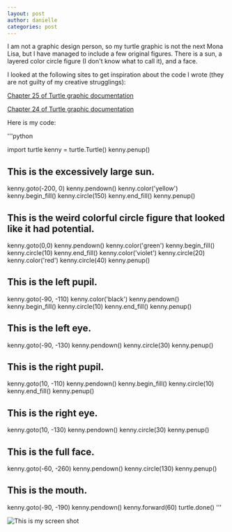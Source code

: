 ```yaml
---
layout: post
author: danielle
categories: post
---
```


I am not a graphic design person, so my turtle graphic is not the next Mona Lisa, but I have managed to include a few original figures.
There is a sun, a layered color circle figure (I don't know what to call it), and a face. 

I looked at the following sites to get inspiration about the code I wrote (they are not guilty of my creative strugglings):

[Chapter 25 of Turtle graphic documentation](http://www.python.org/doc//current/library/turtle.html#color-control)

[Chapter 24 of Turtle graphic documentation](http://docs.python.org/2/library/turtle.html#turtle-motion)

Here is my code:

'''python

import turtle
kenny = turtle.Turtle()
kenny.penup()
## This is the excessively large sun.
kenny.goto(-200, 0)
kenny.pendown()
kenny.color('yellow')
kenny.begin_fill()
kenny.circle(150)
kenny.end_fill()
kenny.penup()
## This is the weird colorful circle figure that looked like it had potential.
kenny.goto(0,0)
kenny.pendown()
kenny.color('green')
kenny.begin_fill()
kenny.circle(10)
kenny.end_fill()
kenny.color('violet')
kenny.circle(20)
kenny.color('red')
kenny.circle(40)
kenny.penup()
## This is the left pupil.
kenny.goto(-90, -110)
kenny.color('black')
kenny.pendown()
kenny.begin_fill()
kenny.circle(10)
kenny.end_fill()
kenny.penup()
## This is the left eye.
kenny.goto(-90, -130)
kenny.pendown()
kenny.circle(30)
kenny.penup()
## This is the right pupil.
kenny.goto(10, -110)
kenny.pendown()
kenny.begin_fill()
kenny.circle(10)
kenny.end_fill()
kenny.penup()
## This is the right eye.
kenny.goto(10, -130)
kenny.pendown()
kenny.circle(30)
kenny.penup()
## This is the full face.
kenny.goto(-60, -260)
kenny.pendown()
kenny.circle(130)
kenny.penup()
## This is the mouth.
kenny.goto(-90, -190)
kenny.pendown()
kenny.forward(60)
turtle.done()
'''

![This is my screen shot](http://imgur.com/jqo3Nqx)
